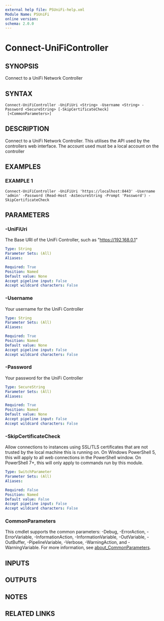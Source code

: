 ```yaml
---
external help file: PSUniFi-help.xml
Module Name: PSUniFi
online version:
schema: 2.0.0
---
```


# Connect-UniFiController

## SYNOPSIS
Connect to a UniFi Network Controller

## SYNTAX

```
Connect-UniFiController -UniFiUri <String> -Username <String> -Password <SecureString> [-SkipCertificateCheck]
 [<CommonParameters>]
```

## DESCRIPTION
Connect to a UniFi Network Controller.
This utilises the API used by the controllers web interface.
The account used must be a local account on the controller

## EXAMPLES

### EXAMPLE 1
```
Connect-UniFiController -UniFiUri 'https://localhost:8443' -Username 'admin' -Password (Read-Host -AsSecureString -Prompt 'Password') -SkipCertificateCheck
```

## PARAMETERS

### -UniFiUri
The Base URI of the UniFi Controller, such as "https://192.168.0.1"

```yaml
Type: String
Parameter Sets: (All)
Aliases:

Required: True
Position: Named
Default value: None
Accept pipeline input: False
Accept wildcard characters: False
```

### -Username
Your username for the UniFi Controller

```yaml
Type: String
Parameter Sets: (All)
Aliases:

Required: True
Position: Named
Default value: None
Accept pipeline input: False
Accept wildcard characters: False
```

### -Password
Your password for the UniFi Controller

```yaml
Type: SecureString
Parameter Sets: (All)
Aliases:

Required: True
Position: Named
Default value: None
Accept pipeline input: False
Accept wildcard characters: False
```

### -SkipCertificateCheck
Allow connections to instances using SSL/TLS certificates that are not trusted by the local machine this is running on. 
On Windows PowerShell 5, this will apply to all web connections in the PowerShell window.
On PowerShell 7+, this will only apply to commands run by this module.

```yaml
Type: SwitchParameter
Parameter Sets: (All)
Aliases:

Required: False
Position: Named
Default value: False
Accept pipeline input: False
Accept wildcard characters: False
```

### CommonParameters
This cmdlet supports the common parameters: -Debug, -ErrorAction, -ErrorVariable, -InformationAction, -InformationVariable, -OutVariable, -OutBuffer, -PipelineVariable, -Verbose, -WarningAction, and -WarningVariable. For more information, see [about_CommonParameters](http://go.microsoft.com/fwlink/?LinkID=113216).

## INPUTS

## OUTPUTS

## NOTES

## RELATED LINKS
